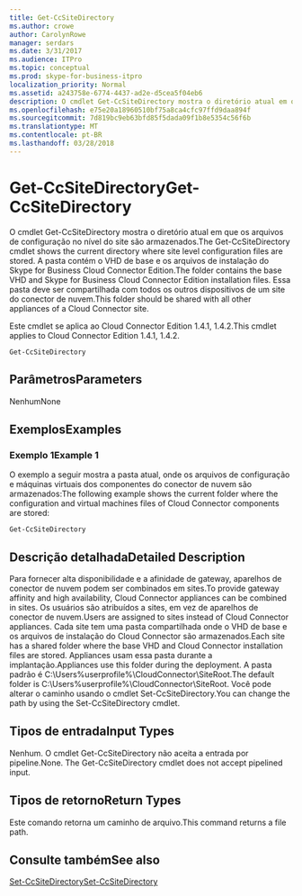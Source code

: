 ```yaml
---
title: Get-CcSiteDirectory
ms.author: crowe
author: CarolynRowe
manager: serdars
ms.date: 3/31/2017
ms.audience: ITPro
ms.topic: conceptual
ms.prod: skype-for-business-itpro
localization_priority: Normal
ms.assetid: a243758e-6774-4437-ad2e-d5cea5f04eb6
description: O cmdlet Get-CcSiteDirectory mostra o diretório atual em que os arquivos de configuração no nível do site são armazenados. A pasta contém o VHD de base e os arquivos de instalação do Skype for Business Cloud Connector Edition. Essa pasta deve ser compartilhada com todos os outros dispositivos de um site do conector de nuvem.
ms.openlocfilehash: e75e20a18960510bf75a8ca4cfc97ffd9daa894f
ms.sourcegitcommit: 7d819bc9eb63bfd85f5dada09f1b8e5354c56f6b
ms.translationtype: MT
ms.contentlocale: pt-BR
ms.lasthandoff: 03/28/2018
---
```

# <a name="get-ccsitedirectory"></a><span data-ttu-id="8473a-105">Get-CcSiteDirectory</span><span class="sxs-lookup"><span data-stu-id="8473a-105">Get-CcSiteDirectory</span></span>
 
<span data-ttu-id="8473a-106">O cmdlet Get-CcSiteDirectory mostra o diretório atual em que os arquivos de configuração no nível do site são armazenados.</span><span class="sxs-lookup"><span data-stu-id="8473a-106">The Get-CcSiteDirectory cmdlet shows the current directory where site level configuration files are stored.</span></span> <span data-ttu-id="8473a-107">A pasta contém o VHD de base e os arquivos de instalação do Skype for Business Cloud Connector Edition.</span><span class="sxs-lookup"><span data-stu-id="8473a-107">The folder contains the base VHD and Skype for Business Cloud Connector Edition installation files.</span></span> <span data-ttu-id="8473a-108">Essa pasta deve ser compartilhada com todos os outros dispositivos de um site do conector de nuvem.</span><span class="sxs-lookup"><span data-stu-id="8473a-108">This folder should be shared with all other appliances of a Cloud Connector site.</span></span>
  
<span data-ttu-id="8473a-109">Este cmdlet se aplica ao Cloud Connector Edition 1.4.1, 1.4.2.</span><span class="sxs-lookup"><span data-stu-id="8473a-109">This cmdlet applies to Cloud Connector Edition 1.4.1, 1.4.2.</span></span>
  
```
Get-CcSiteDirectory
```

## <a name="parameters"></a><span data-ttu-id="8473a-110">Parâmetros</span><span class="sxs-lookup"><span data-stu-id="8473a-110">Parameters</span></span>

<span data-ttu-id="8473a-111">Nenhum</span><span class="sxs-lookup"><span data-stu-id="8473a-111">None</span></span>
  
## <a name="examples"></a><span data-ttu-id="8473a-112">Exemplos</span><span class="sxs-lookup"><span data-stu-id="8473a-112">Examples</span></span>
<span data-ttu-id="8473a-113"><a name="Examples"> </a></span><span class="sxs-lookup"><span data-stu-id="8473a-113"></span></span>

### <a name="example-1"></a><span data-ttu-id="8473a-114">Exemplo 1</span><span class="sxs-lookup"><span data-stu-id="8473a-114">Example 1</span></span>

<span data-ttu-id="8473a-115">O exemplo a seguir mostra a pasta atual, onde os arquivos de configuração e máquinas virtuais dos componentes do conector de nuvem são armazenados:</span><span class="sxs-lookup"><span data-stu-id="8473a-115">The following example shows the current folder where the configuration and virtual machines files of Cloud Connector components are stored:</span></span>
  
```
Get-CcSiteDirectory
```

## <a name="detailed-description"></a><span data-ttu-id="8473a-116">Descrição detalhada</span><span class="sxs-lookup"><span data-stu-id="8473a-116">Detailed Description</span></span>
<span data-ttu-id="8473a-117"><a name="DetailedDescription"> </a></span><span class="sxs-lookup"><span data-stu-id="8473a-117"></span></span>

<span data-ttu-id="8473a-118">Para fornecer alta disponibilidade e a afinidade de gateway, aparelhos de conector de nuvem podem ser combinados em sites.</span><span class="sxs-lookup"><span data-stu-id="8473a-118">To provide gateway affinity and high availability, Cloud Connector appliances can be combined in sites.</span></span> <span data-ttu-id="8473a-119">Os usuários são atribuídos a sites, em vez de aparelhos de conector de nuvem.</span><span class="sxs-lookup"><span data-stu-id="8473a-119">Users are assigned to sites instead of Cloud Connector appliances.</span></span> <span data-ttu-id="8473a-120">Cada site tem uma pasta compartilhada onde o VHD de base e os arquivos de instalação do Cloud Connector são armazenados.</span><span class="sxs-lookup"><span data-stu-id="8473a-120">Each site has a shared folder where the base VHD and Cloud Connector installation files are stored.</span></span> <span data-ttu-id="8473a-121">Appliances usam essa pasta durante a implantação.</span><span class="sxs-lookup"><span data-stu-id="8473a-121">Appliances use this folder during the deployment.</span></span> <span data-ttu-id="8473a-122">A pasta padrão é C:\Users\%userprofile%\CloudConnector\SiteRoot.</span><span class="sxs-lookup"><span data-stu-id="8473a-122">The default folder is C:\Users\%userprofile%\CloudConnector\SiteRoot.</span></span> <span data-ttu-id="8473a-123">Você pode alterar o caminho usando o cmdlet Set-CcSiteDirectory.</span><span class="sxs-lookup"><span data-stu-id="8473a-123">You can change the path by using the Set-CcSiteDirectory cmdlet.</span></span>
  
## <a name="input-types"></a><span data-ttu-id="8473a-124">Tipos de entrada</span><span class="sxs-lookup"><span data-stu-id="8473a-124">Input Types</span></span>
<span data-ttu-id="8473a-125"><a name="InputTypes"> </a></span><span class="sxs-lookup"><span data-stu-id="8473a-125"></span></span>

<span data-ttu-id="8473a-p104">Nenhum. O cmdlet Get-CcSiteDirectory não aceita a entrada por pipeline.</span><span class="sxs-lookup"><span data-stu-id="8473a-p104">None. The Get-CcSiteDirectory cmdlet does not accept pipelined input.</span></span>
  
## <a name="return-types"></a><span data-ttu-id="8473a-128">Tipos de retorno</span><span class="sxs-lookup"><span data-stu-id="8473a-128">Return Types</span></span>
<span data-ttu-id="8473a-129"><a name="ReturnTypes"> </a></span><span class="sxs-lookup"><span data-stu-id="8473a-129"></span></span>

<span data-ttu-id="8473a-130">Este comando retorna um caminho de arquivo.</span><span class="sxs-lookup"><span data-stu-id="8473a-130">This command returns a file path.</span></span>
  
## <a name="see-also"></a><span data-ttu-id="8473a-131">Consulte também</span><span class="sxs-lookup"><span data-stu-id="8473a-131">See also</span></span>
<span data-ttu-id="8473a-132"><a name="ReturnTypes"> </a></span><span class="sxs-lookup"><span data-stu-id="8473a-132"></span></span>

[<span data-ttu-id="8473a-133">Set-CcSiteDirectory</span><span class="sxs-lookup"><span data-stu-id="8473a-133">Set-CcSiteDirectory</span></span>](set-ccsitedirectory.md)
  

